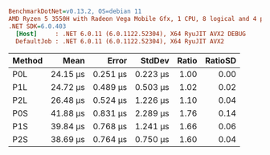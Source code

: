 ``` ini

BenchmarkDotNet=v0.13.2, OS=debian 11
AMD Ryzen 5 3550H with Radeon Vega Mobile Gfx, 1 CPU, 8 logical and 4 physical cores
.NET SDK=6.0.403
  [Host]     : .NET 6.0.11 (6.0.1122.52304), X64 RyuJIT AVX2 DEBUG
  DefaultJob : .NET 6.0.11 (6.0.1122.52304), X64 RyuJIT AVX2


```
| Method |     Mean |    Error |   StdDev | Ratio | RatioSD |
|------- |---------:|---------:|---------:|------:|--------:|
|    P0L | 24.15 μs | 0.251 μs | 0.223 μs |  1.00 |    0.00 |
|    P1L | 24.72 μs | 0.489 μs | 0.503 μs |  1.02 |    0.02 |
|    P2L | 26.48 μs | 0.524 μs | 1.226 μs |  1.10 |    0.04 |
|    P0S | 41.88 μs | 0.831 μs | 2.289 μs |  1.76 |    0.14 |
|    P1S | 39.84 μs | 0.768 μs | 1.241 μs |  1.66 |    0.06 |
|    P2S | 38.69 μs | 0.764 μs | 0.750 μs |  1.60 |    0.04 |
